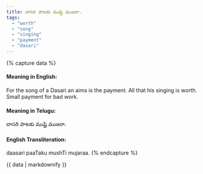 ```yaml
---
title: దాసరి పాటకు ముష్టి ముజరా.
tags:
  - "worth"
  - "song"
  - "singing"
  - "payment"
  - "dasari"
---
```


{% capture data %}
#### Meaning in English:
For the song of a Dasari an aims is the payment.
All that his singing is worth.
Small payment for bad work.

#### Meaning in Telugu:
దాసరి పాటకు ముష్టి ముజరా.

#### English Transliteration:
daasari paaTaku mushTi mujaraa.
{% endcapture %}

{{ data | markdownify }}

